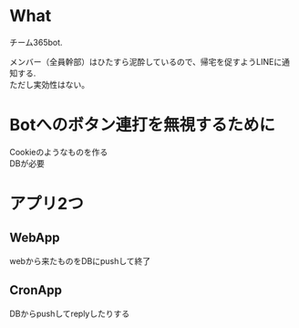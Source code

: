 # What

チーム365bot.


メンバー（全員幹部）はひたすら泥酔しているので、帰宅を促すようLINEに通知する.  
ただし実効性はない。

# Botへのボタン連打を無視するために

Cookieのようなものを作る  
DBが必要



# アプリ2つ


## WebApp
webから来たものをDBにpushして終了

## CronApp
DBからpushしてreplyしたりする

